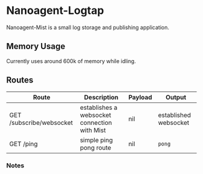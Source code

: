 # Nanoagent-Logtap

Nanoagent-Mist is a small log storage and publishing application.

## Memory Usage

Currently uses around 600k of memory while idling.

## Routes

| Route | Description | Payload | Output |
| --- | --- | --- | --- |
| GET /subscribe/websocket | establishes a websocket connection with Mist | nil | established websocket |
| GET /ping | simple ping pong route | nil | `pong` |

### Notes